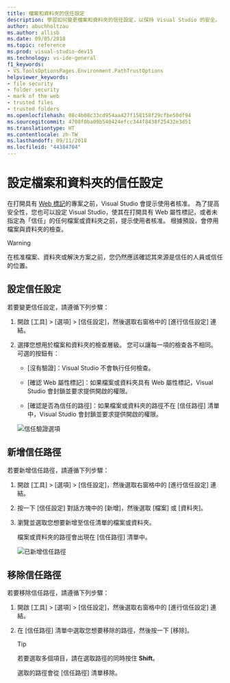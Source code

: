 ```yaml
---
title: 檔案和資料夾的信任設定
description: 學習如何變更檔案和資料夾的信任設定，以保持 Visual Studio 的安全。
author: abuchholtzau
ms.author: allisb
ms.date: 09/05/2018
ms.topic: reference
ms.prod: visual-studio-dev15
ms.technology: vs-ide-general
f1_keywords:
- VS.ToolsOptionsPages.Environment.PathTrustOptions
helpviewer_keywords:
- file security
- folder security
- mark of the web
- trusted files
- trusted folders
ms.openlocfilehash: 08c4b08c33cd954aa427f158158f29cfbe50df94
ms.sourcegitcommit: 4708f0ba09b540424efcc344f8438f25432e3d51
ms.translationtype: HT
ms.contentlocale: zh-TW
ms.lasthandoff: 09/11/2018
ms.locfileid: "44384704"
---
```

# <a name="configure-trust-settings-for-files-and-folders"></a>設定檔案和資料夾的信任設定

在打開具有 [Web 標記](/previous-versions/windows/internet-explorer/ie-developer/compatibility/ms537628(v=vs.85))的專案之前，Visual Studio 會提示使用者核准。 為了提高安全性，您也可以設定 Visual Studio，使其在打開具有 Web 屬性標記，或者未指定為「信任」的任何檔案或資料夾之前，提示使用者核准。 根據預設，會停用檔案與資料夾的檢查。

> [!WARNING]
> 在核准檔案、資料夾或解決方案之前，您仍然應該確認其來源是信任的人員或信任的位置。

## <a name="configure-trust-settings"></a>設定信任設定

若要變更信任設定，請遵循下列步驟：

1. 開啟 [工具] > [選項] > [信任設定]，然後選取右窗格中的 [進行信任設定] 連結。

2. 選擇您想用於檔案和資料夾的檢查層級。 您可以讓每一項的檢查各不相同。 可選的按鈕有：

   * [沒有驗證]：Visual Studio 不會執行任何檢查。

   * [確認 Web 屬性標記]：如果檔案或資料夾具有 Web 屬性標記，Visual Studio 會封鎖並要求提供開啟的權限。

   * [確認是否為信任的路徑]：如果檔案或資料夾的路徑不在 [信任路徑] 清單中，Visual Studio 會封鎖並要求提供開啟的權限。

   ![信任驗證選項](media/trust-settings.png)

## <a name="add-trusted-paths"></a>新增信任路徑

若要新增信任路徑，請遵循下列步驟：

1. 開啟 [工具] > [選項] > [信任設定]，然後選取右窗格中的 [進行信任設定] 連結。

2. 按一下 [信任設定] 對話方塊中的 [新增]，然後選取 [檔案] 或 [資料夾]。

3. 瀏覽並選取您想要新增至信任清單的檔案或資料夾。

   檔案或資料夾的路徑會出現在 [信任路徑] 清單中。

   ![已新增信任路徑](media/trusted-paths.png)

## <a name="remove-trusted-paths"></a>移除信任路徑

若要移除信任路徑，請遵循下列步驟：

1. 開啟 [工具] > [選項] > [信任設定]，然後選取右窗格中的 [進行信任設定] 連結。

2. 在 [信任路徑] 清單中選取您想要移除的路徑，然後按一下 [移除]。

   > [!TIP]
   > 若要選取多個項目，請在選取路徑的同時按住 **Shift**。

   選取的路徑會從 [信任路徑] 清單移除。
